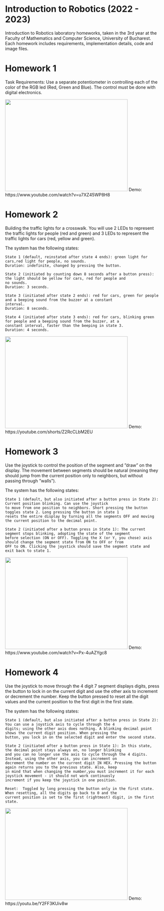 # Introduction to Robotics (2022 - 2023)
  Introduction to Robotics laboratory homeworks, taken in the 3rd year at the Faculty of Mathematics and Computer Science, University of Bucharest. Each homework includes requirements, implementation details, code and image files.

# Homework 1
  Task Requirements: Use a separate potentiometer in controlling each of the color of the RGB led (Red, Green and Blue). The control must be done with digital electronics.
  
<img src="https://user-images.githubusercontent.com/74547133/197804710-96688d40-147e-4db0-ab61-77dccf75a077.jpeg" width="400" height="300">
Demo: https://www.youtube.com/watch?v=u7XZ45WP8H8

# Homework 2

Building the traffic lights for a crosswalk. You will use 2 LEDs to represent the traffic lights for people (red and green)
and 3 LEDs to represent the traffic lights for cars (red, yellow and green). 

The system has the following states:

    State 1 (default, reinstated after state 4 ends): green light for cars,red light for people, no sounds. 
    Duration: indefinite, changed by pressing the button.

    State 2 (initiated by counting down 8 seconds after a button press): the light should be yellow for cars, red for people and
    no sounds. 
    Duration: 3 seconds.

    State 3 (initiated after state 2 ends): red for cars, green for people and a beeping sound from the buzzer at a constant 
    interval. 
    Duration: 8 seconds.

    State 4 (initiated after state 3 ends): red for cars, blinking green for people and a beeping sound from the buzzer, at a 
    constant interval, faster than the beeping in state 3. 
    Duration: 4 seconds.
    
<img src="https://user-images.githubusercontent.com/74547133/199234802-aa1ede86-6fc7-471f-af69-f7f68e91383f.jpeg" width="400" height="300">
Demo: https://youtube.com/shorts/Z2RcCLbM2EU

# Homework 3
Use the joystick to control the position of the segment and ”draw” on the display. The movement between segments
should be natural (meaning they should jump from the current position only to neighbors, but without passing through ”walls”).

The system has the following states:

    State 1 (default, but also initiated after a button press in State 2): Current position blinking. Can use the joystick
    to move from one position to neighbors. Short pressing the button toggles state 2. Long pressing the button in state 1
    resets the entire display by turning all the segments OFF and moving the current position to the decimal point.
    
    State 2 (initiated after a button press in State 1): The current segment stops blinking, adopting the state of the segment
    before selection (ON or OFF). Toggling the X (or Y, you chose) axis should change the segment state from ON to OFF or from
    OFF to ON. Clicking the joystick should save the segment state and exit back to state 1.

<img src="https://user-images.githubusercontent.com/74547133/200623935-c3172aa8-6c11-4ee9-9c1e-598a3790348c.jpeg" width="400" height="300">
Demo: https://www.youtube.com/watch?v=Px-4uAZYgc8

# Homework 4
Use the joystick to move through the 4 digit 7 segment displays digits, press the button to lock in on the current digit
and use the other axis to increment or decrement the number. Keep the button pressed to reset all the digit values and the 
current position to the first digit in the first state.

The system has the following states:

    State 1 (default, but also initiated after a button press in State 2): You can use a joystick axis to cycle through the 4 
    digits; using the other axis does nothing. A blinking decimal point shows the current digit position. When pressing the 
    button, you lock in on the selected digit and enter the second state.
    
    State 2 (initiated after a button press in State 1): In this state, the decimal point stays always on, no longer blinking 
    and you can no longer use the axis to cycle through the 4 digits. Instead, using the other axis, you can increment on 
    decrement the number on the current digit IN HEX. Pressing the button again returns you to the previous state. Also, keep 
    in mind that when changing the number,you must increment it for each joystick movement - it should not work continuosly 
    increment if you keep the joystick in one position.
    
    Reset:  Toggled by long pressing the button only in the first state. When resetting, all the digits go back to 0 and the 
    current position is set to the first (rightmost) digit, in the first state.

<img src="https://user-images.githubusercontent.com/74547133/201972344-b9d4d6d6-c0c5-4499-b01a-002da559a464.jpeg" width="400" height="300">
Demo: https://youtu.be/Y2FF3KUiv8w

